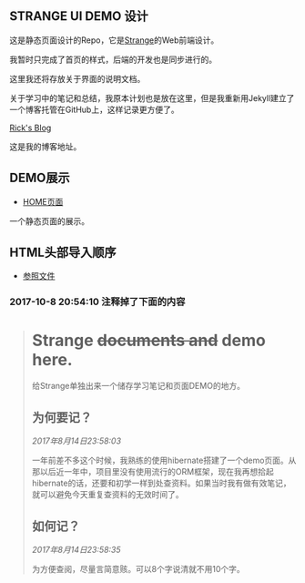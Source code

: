 ## STRANGE UI DEMO 设计

这是静态页面设计的Repo，它是[Strange](https://github.com/CRitsu/Strange)的Web前端设计。

我暂时只完成了首页的样式，后端的开发也是同步进行的。

这里我还将存放关于界面的说明文档。

关于学习中的笔记和总结，我原本计划也是放在这里，但是我重新用Jekyll建立了一个博客托管在GitHub上，这样记录更方便了。

[Rick's Blog](https://critsu.github.io/)

这是我的博客地址。


## DEMO展示

* [HOME页面](https://critsu.github.io/Strange.DEMO/DEMO/home.html)  

一个静态页面的展示。



## HTML头部导入顺序

* [参照文件](DEMO/head.md)



### 2017-10-8 20:54:10 注释掉了下面的内容

># Strange ~~documents and~~ demo here.
>给Strange单独出来一个储存学习笔记和页面DEMO的地方。  
>
>## 为何要记？
>*2017年8月14日23:58:03*  
>
>一年前差不多这个时候，我熟练的使用hibernate搭建了一个demo页面。从那以后近一年中，项目里没有使用流行的ORM框架，现在我再想拾起hibernate的话，还要和初学一样到处查资料。如果当时我有做有效笔记，就可以避免今天重复查资料的无效时间了。
>
>## 如何记？
>*2017年8月14日23:58:35*  
>
>为方便查阅，尽量言简意赅。可以8个字说清就不用10个字。



